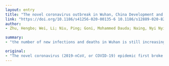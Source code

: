 ```yaml
---
layout: entry
title: "The novel coronavirus outbreak in Wuhan, China Development and validation of knowledge, attitude and practice questionnaire for prevention of respiratory tract infections among Malaysian Hajj pilgrims"
link: "https://doi.org/10.1186/s41256-020-00135-6 10.1186/s12889-020-8269-9"
author:
- Zhu, Hengbo; Wei, Li; Niu, Ping; Goni, Mohammed Dauda; Naing, Nyi Nyi; Hasan, Habsah; Wan-Arfah, Nadiah; Deris, Zakuan Zainy; Arifin, Wan Nor; Hussin, Tengku Mohammad Ariff Raja; Abdulrahman, Abdulwali Sabo; Baaba, Aisha Abubakar; Arshad, Muhammad Rafie

summary:
- "the number of new infections and deaths in Wuhan is still increasing. The pandemic will definitely be ended with continuous efforts of national and international multi-sectoral bodies. Hajj pilgrimage faces numerous challenges including a high prevalence of respiratory tract infection as well as its prevention strategies. A questionnaire was developed to evaluate knowledge, attitude and practice (KAP) towards respiratory tract infections prevention among Malaysian pilgrims. Infections and deaths are still increasing, which pose major public health and governance concerns."

original:
- "The novel coronavirus (2019-nCoV, or COVID-19) epidemic first broke out in Wuhan and has been spreading in whole China and the world. The numbers of new infections and deaths in Wuhan are still increasing, which have posed major public health and governance concerns. A series of mandatory actions have been taken by the municipal and provincial governments supported by the central government, such as measures to restrict travels across cities, case detection and contact tracing, quarantine, guidance and information to the public, detection kit development, etc. Challenges such as lacking effective drugs, insufficient hospital services and medical supplies, logistics, etc. have much alleviated with the solidarity of the whole society. The pandemic will definitely be ended with the continuous efforts of both national and international multi-sectoral bodies. Hajj pilgrimage faces numerous challenges including a high prevalence of respiratory tract infection as well as its prevention strategies. The aim of this study was to develop and validate a questionnaire to evaluate knowledge, attitude and practice (KAP) towards respiratory tract infections (RTIs) prevention among Malaysian Hajj pilgrims."
---
```


